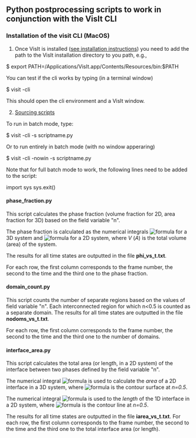 ## Python postprocessing scripts to work in conjunction with the VisIt CLI

### Installation of the visit CLI (MacOS)

1) Once VisIt is installed ([see installation instructions](https://visit-sphinx-github-user-manual.readthedocs.io/en/develop/gui_manual/Intro/Installing_VisIt.html)) you need to add the path to the VisIt installation directory to you path, e.g.,

\$ export PATH=/Applications/VisIt.app/Contents/Resources/bin:$PATH

You can test if the cli works by typing (in a terminal window)

\$ visit -cli

This should open the cli environment and a VisIt window. 

2) [Sourcing scripts](https://www.visitusers.org/index.php?title=Using_CLI#Starting_the_CLI)

To run in batch mode, type:

\$ visit -cli -s scriptname.py

Or to run entirely in batch mode (with no window apperaring)

\$ visit -cli -nowin -s scriptname.py

Note that for full batch mode to work, the following lines need to be added to the script:

import sys
sys.exit()

#### phase_fraction.py

This script calculates the phase fraction (volume fraction for 2D, area fraction for 3D) based on the field variable "n". 

The phase fraction is calculated as the numerical integrals ![formula](https://render.githubusercontent.com/render/math?math=\phi=\frac{1}{V}\int_Vnd^3r) for 
a 3D system and ![formula](https://render.githubusercontent.com/render/math?math=\phi=\frac{1}{A}\int_An\,d^2r) for a 2D system, where *V* (*A*) is the total volume (area) of the system.

The results for all time states are outputted in the file **phi_vs_t.txt**.

For each row, the first column corresponds to the frame number, the second to the time and the third one to the phase fraction.

#### domain_count.py

This script counts the number of separate regions based on the values of field variable "n". Each interconnected region for which n<0.5 is counted as a separate domain. The 
results for all time states are outputted in the file **nodoms_vs_t.txt**.

For each row, the first column corresponds to the frame number, the second to the time and the third one to the number of domains.

#### interface_area.py

This script calculates the total area (or length, in a 2D system) of the interface between two phases defined by the field variable "n".   

The numerical integral ![formula](https://render.githubusercontent.com/render/math?math=A_{int}=2\int_{\delta\Omega}nd^2r) is used to calculate the *area* of a 2D interface 
in a 3D system, where ![formula](https://render.githubusercontent.com/render/math?math=\delta\Omega) is the contour surface at *n=0.5*.

The numerical integral ![formula](https://render.githubusercontent.com/render/math?math=L_{int}=2\int_{\delta%20l}ndr) is used to the *length* of the 1D 
interface in a 2D system, where ![formula](https://render.githubusercontent.com/render/math?math=\delta%20l) is the contour line at *n=0.5*.

The results for all time states are outputted in the file **iarea_vs_t.txt**. 
For each row, the first column corresponds to the frame number, the second to the time and the third one to the total interface area (or length).
